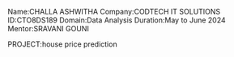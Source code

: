 Name:CHALLA ASHWITHA
Company:CODTECH IT SOLUTIONS
ID:CTO8DS189
Domain:Data Analysis
Duration:May to June 2024
Mentor:SRAVANI GOUNI

PROJECT:house price prediction
